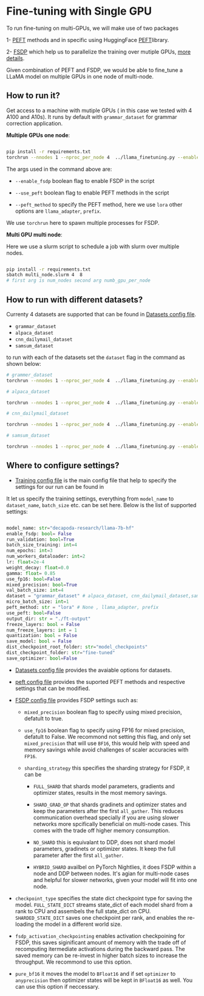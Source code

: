 # Fine-tuning with Single GPU

To run fine-tuning on multi-GPUs, we will  make use of two packages

1- [PEFT](https://huggingface.co/blog/peft) methods and in specific using HuggingFace [PEFT](https://github.com/huggingface/peft)library. 

2- [FSDP](https://pytorch.org/tutorials/intermediate/FSDP_adavnced_tutorial.html) which help us to parallelize the training over mutiple GPUs, [more details](../README.md#2-full-partial-parameter-finetuning).

Given combination of PEFT and FSDP, we would be able to fine_tune a LLaMA model on multiple GPUs in one node of multi-node.


## How to run it?

Get access to a machine with mutiple GPUs ( in this case we tested with 4 A100 and A10s). It runs by default with `grammar_dataset` for grammar correction application.

**Multiple GPUs one node**:

```bash

pip install -r requirements.txt
torchrun --nnodes 1 --nproc_per_node 4  ../llama_finetuning.py --enable_fsdp --use_peft --peft_method lora --save_model --dist_checkpoint_root_folder model_checkpoints --dist_checkpoint_folder fine-tuned

```

The args used in the command above are:

* `--enable_fsdp` boolean flag to enable FSDP  in the script

* `--use_peft` boolean flag to enable PEFT methods in the script

* `--peft_method` to specify the PEFT method, here we use `lora` other options are `llama_adapter`, `prefix`. 

We use `torchrun` here to spawn multiple processes for FSDP.

**Multi GPU multi node**:

Here we use a slurm script to schedule a job with slurm over multiple nodes.

```bash

pip install -r requirements.txt
sbatch multi_node.slurm 4  8
# first arg is num_nodes second arg numb_gpu_per_node

```

## How to run with different datasets?

Currenty 4 datasets are supported that can be found in [Datasets config file](../configs/datasets.py).

* `grammar_dataset`
* `alpaca_dataset`
* `cnn_dailymail_dataset`
* `samsum_dataset`

to run with each of the datasets set the `dataset` flag in the command as shown below:

```bash
# grammer_dataset
torchrun --nnodes 1 --nproc_per_node 4  ../llama_finetuning.py --enable_fsdp --use_peft --peft_method lora --dataset grammar_dataset --save_model --dist_checkpoint_root_folder model_checkpoints --dist_checkpoint_folder fine-tuned

# alpaca_dataset

torchrun --nnodes 1 --nproc_per_node 4  ../llama_finetuning.py --enable_fsdp --use_peft --peft_method lora --dataset alpaca_dataset --save_model --dist_checkpoint_root_folder model_checkpoints --dist_checkpoint_folder fine-tuned

# cnn_dailymail_dataset

torchrun --nnodes 1 --nproc_per_node 4  ../llama_finetuning.py --enable_fsdp --use_peft --peft_method lora --dataset cnn_dailymail_dataset --save_model --dist_checkpoint_root_folder model_checkpoints --dist_checkpoint_folder fine-tuned

# samsum_dataset

torchrun --nnodes 1 --nproc_per_node 4  ../llama_finetuning.py --enable_fsdp --use_peft --peft_method lora --dataset samsum_dataset --save_model --dist_checkpoint_root_folder model_checkpoints --dist_checkpoint_folder fine-tuned

```

## Where to configure settings?

* [Training config file](../configs/training.py) is the main config file that help to specify the settings for our run can be found in

It let us specify the training settings, everything from `model_name` to `dataset_name`, `batch_size` etc. can be set here. Below is the list of supported settings:

```python

model_name: str="decapoda-research/llama-7b-hf"
enable_fsdp: bool= False 
run_validation: bool=True
batch_size_training: int=4
num_epochs: int=3
num_workers_dataloader: int=2
lr: float=2e-4
weight_decay: float=0.0
gamma: float= 0.85
use_fp16: bool=False
mixed_precision: bool=True
val_batch_size: int=4
dataset = "grammar_dataset" # alpaca_dataset, cnn_dailymail_dataset,samsum_dataset
micro_batch_size: int=1
peft_method: str = "lora" # None , llama_adapter, prefix
use_peft: bool=False
output_dir: str = "./ft-output"
freeze_layers: bool = False
num_freeze_layers: int = 1
quantization: bool = False
save_model: bool = False
dist_checkpoint_root_folder: str="model_checkpoints"
dist_checkpoint_folder: str="fine-tuned"
save_optimizer: bool=False

```

* [Datasets config file](../configs/datasets.py) provides the avaiable options for datasets.

* [peft config file](../configs/peft.py) provides the suported PEFT methods and respective settings that can be modified.  

* [FSDP config file](../configs/fsdp.py) provides FSDP settings such as:

    * `mixed_precision` boolean flag to specify using mixed precision, defatult to true.

    * `use_fp16` boolean flag to specify using FP16 for mixed precision, defatult to False. We recommond not setting this flag, and only set `mixed_precision` that will use `BF16`, this would help with speed and memory savings while avoid challenges of scaler accuracies with `FP16`.

    *  `sharding_strategy` this specifies the sharding strategy for FSDP, it can be 
        * `FULL_SHARD` that shards model parameters, gradients and optimizer states, results in the most memory savings.

        * `SHARD_GRAD_OP` that shards gradinets and optimizer states and keep the parameters after the first `all_gather`. This reduces communication overhead specially if you are using slower networks more spcifically beneficial on multi-node cases. This comes with the trade off higher memory consumption.

        * `NO_SHARD` this is equivalant to DDP, does not shard model parameters, gradinets or optimizer states. It keep the full parameter after the first `all_gather`.

        * `HYBRID_SHARD` availbel on PyTorch Nightlies, it does FSDP within a node and DDP between nodes. It's agian for multi-node cases and helpful for slower networks, given your model will fit into one node. 

* `checkpoint_type` specifies the state dict checkpoint type for saving the model. `FULL_STATE_DICT` streams state_dict of each model shard from a rank to CPU and assembels the full state_dict on CPU. `SHARDED_STATE_DICT` saves one checkpoint per rank, and enables the re-loading the model in a different world size. 

* `fsdp_activation_checkpointing` enables activation checkpoining for FSDP, this saves siginificant amount of memory with the trade off of recomputing itermediate activations during the backward pass. The saved memory can be re-invest in higher batch sizes to increase the throughput. We recommond to use this option. 

* `pure_bf16` it moves the  model to `BFloat16` and if set `optimizer` to `anyprecision` then optimizer states will be kept in `BFloat16` as well. You can use this option if neccessary. 